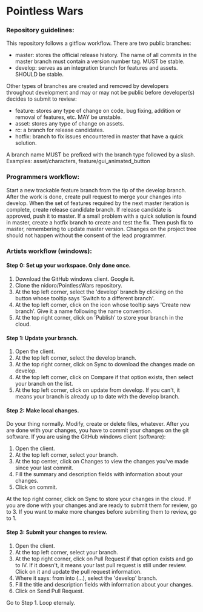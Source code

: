 #    Pointless Wars
  
###  Repository guidelines:
  
This repository follows a gitflow workflow. There are two public branches:

 * master:     stores the official release history. The name of all commits in the 
               master branch must contain a version number tag. MUST be stable.
 * develop:    serves as an integration branch for features and assets. SHOULD be stable.
  
Other types of branches are created and removed by developers throughout development
and may or may not be public before developer(s) decides to submit to review:
 
 * feature:    stores any type of change on code, bug fixing, addition or removal of 
               features, etc. MAY be unstable.
 * asset:      stores any type of change on assets.
 * rc:         a branch for release candidates.
 * hotfix:     branch to fix issues encountered in master that have a quick solution.

A branch name MUST be prefixed with the branch type followed by a slash.
Examples: asset/characters, feature/gui_animated_button
  
###  Programmers workflow:

Start a new trackable feature branch from the tip of the develop branch. After the 
work is done, create pull request to merge your changes into develop. When the set of features
required by the next master iteration is complete, create release candidate branch.
If release candidate is approved, push it to master. If a small problem with a quick
solution is found in master, create a hotfix branch to create and test the fix. Then
push fix to master, remembering to update master version.
Changes on the project tree should not happen without the consent of the lead programmer.

###  Artists workflow (windows):

#### Step 0: Set up your workspace. Only done once.

 1. Download the GitHub windows client. Google it.
 2. Clone the nidoro/PointlessWars repository.
 3. At the top left corner, select the 'develop' branch by clicking on the button
 whose tooltip says 'Switch to a different branch'.
 4. At the top left corner, click on the icon whose tooltip says 'Create
 new branch'. Give it a name following the name convention.
 5. At the top right corner, click on 'Publish' to store your branch in the cloud.
 
#### Step 1: Update your branch.

 1. Open the client.
 2. At the top left corner, select the develop branch.
 3. At the top right corner, click on Sync to download the changes made on develop.
 4. At the top left corner, click on Compare if that option exists, then select your
 branch on the list.
 5. At the top left corner, click on update from develop. If you can't, it means
 your branch is already up to date with the develop branch.

#### Step 2: Make local changes.

Do your thing normally. Modify, create or delete files, whatever. After you are done
with your changes, you have to commit your changes on the git software. If you are
using the GitHub windows client (software):

 1. Open the client.
 2. At the top left corner, select your branch.
 3. At the top center, click on Changes to view the changes you've made since 
 your last commit.
 4. Fill the summary and description fields with information about your changes.
 5. Click on commit.

At the top right corner, click on Sync to store your changes in the cloud.
If you are done with your changes and are ready to submit them for review, go to 3.
If you want to make more changes before submiting them to review, go to 1.

#### Step 3: Submit your changes to review.

 1. Open the client.
 2. At the top left corner, select your branch.
 3. At the top right corner, click on Pull Request if that option exists
 and go to IV. If it doesn't, it means your last pull request is still
 under review. Click on it and update the pull request information.
 4. Where it says: from <your-branch> into (...), select the 'develop' branch.
 5. Fill the title and description fields with information about your changes.
 6. Click on Send Pull Request.

Go to Step 1. Loop eternaly.

